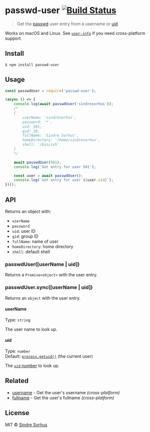 # passwd-user [![Build Status](https://travis-ci.org/sindresorhus/passwd-user.svg?branch=master)](https://travis-ci.org/sindresorhus/passwd-user)

> Get the [passwd](https://en.wikipedia.org/wiki/Passwd) user entry from a username or [uid](https://en.wikipedia.org/wiki/User_identifier_(Unix))

Works on macOS and Linux. See [`user-info`](https://github.com/sindresorhus/user-info) if you need cross-platform support.


## Install

```
$ npm install passwd-user
```


## Usage

```js
const passwdUser = require('passwd-user');

(async () => {
	console.log(await passwdUser('sindresorhus'));
	/*
	{
		userName: 'sindresorhus',
		password: '*',
		uid: 501,
		gid: 20,
		fullName: 'Sindre Sorhus',
		homeDirectory: '/home/sindresorhus',
		shell: '/bin/zsh'
	}
	*/

	await passwdUser(501);
	console.log('Got entry for user 501');

	const user = await passwdUser();
	console.log(`Got entry for user ${user.uid}`);
})();
```


## API

Returns an object with:

- `userName`
- `password`
- `uid`: user ID
- `gid`: group ID
- `fullName`: name of user
- `homeDirectory`: home directory
- `shell`: default shell

### passwdUser([userName | uid])

Returns a `Promise<object>` with the user entry.

### passwdUser.sync([userName | uid])

Returns an `object` with the user entry.

#### userName

Type: `string`

The user name to look up.

#### uid

Type: `number`<br>
Default: [`process.getuid()`](https://nodejs.org/api/process.html#process_process_getuid) (the current user)

The [`uid` number](https://en.wikipedia.org/wiki/User_identifier) to look up.


## Related

- [username](https://github.com/sindresorhus/username) - Get the user's username *(cross-platform)*
- [fullname](https://github.com/sindresorhus/fullname) - Get the user's fullname *(cross-platform)*


## License

MIT © [Sindre Sorhus](https://sindresorhus.com)
